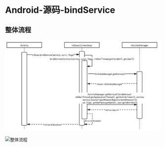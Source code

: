 # Android-源码-bindService

## 整体流程

![整体流程](./整体流程.jpg)

![整体流程](https://github.com/caizemingg/caizemingg.github.io/Android/源码/bindService/整体流程.jpg)
